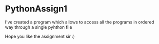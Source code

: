 # PythonAssign1

I've created a program which allows to access all the programs in ordered way through a single pyhthon file

Hope you like the assignment sir :)
